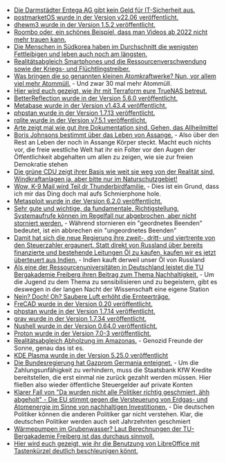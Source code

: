 * [Die Darmstädter Entega AG gibt kein Geld für IT-Sicherheit aus.](https://www.borncity.com/blog/2022/06/13/energieversorger-entega-ag-von-cyberangriff-betroffen/)
* [postmarketOS wurde in der Version v22.06 veröffentlicht.](https://postmarketos.org/blog/2022/06/12/v22.06-release/)
* [dhewm3 wurde in der Version 1.5.2 veröffentlicht.](https://github.com/dhewm/dhewm3/releases/tag/1.5.2)
* [Roombo oder, ein schönes Beispiel, dass man Videos ab 2022 nicht mehr trauen kann.](https://www.youtube.com/watch?v=71c80ab_TgQ)
* [Die Menschen in Südkorea haben im Durchschnitt die wenigsten Fettleibigen und leben auch noch am längsten.](https://www.youtube.com/watch?v=gbVaIaaFbyI)
* [Realitätsabgleich Smartphones und die Ressourcenverschwendung sowie der Kriegs- und Flüchtlingstreiber.](http://freibergeragenda21.de/aktionswoche-rund-ums-handy-und-ressourcen/)
* [Was bringen die so genannten kleinen Atomkraftwerke? Nun, vor allem viel mehr Atommüll.](https://www.sonnenseite.com/de/wissenschaft/kleine-reaktoren-verschaerfen-atommuell-problem/) - Und zwar 30 mal mehr Atommüll.
* [Hier wird euch gezeigt, wie ihr mit Terraform eure TrueNAS betreut.](https://opensource.com/article/22/6/terraform-truenas)
* [BetterReflection wurde in der Version 5.6.0 veröffentlicht.](https://github.com/Roave/BetterReflection/releases/tag/5.6.0)
* [Metabase wurde in der Version v1.43.4 veröffentlicht.](https://github.com/metabase/metabase/releases/tag/v0.43.3)
* [phpstan wurde in der Version 1.7.13 veröffentlicht.](https://github.com/phpstan/phpstan/releases/tag/1.7.13)
* [rqlite wurde in der Version v7.5.1 veröffentlicht.](https://github.com/rqlite/rqlite/releases/tag/v7.5.1)
* [Arte zeigt mal wie gut ihre Dokumentation sind. Gehen, das Allheilmittel](https://www.youtube.com/watch?v=zxWHMzyKsJA)
* [Boris Johnsons bestimmt über das Leben von Assange.](https://netzpolitik.org/2022/auslieferungsverfahren-boris-johnsons-innenministerin-hat-das-leben-von-assange-in-der-hand/) - Also über den Rest an Leben der noch in Assange Körper steckt. Macht euch nichts vor, die freie westliche Welt hat ihr ein Folter vor den Augen der Öffentlichkeit abgehalten um allen zu zeigen, wie sie zur freien Demokratie stehen
* [Die grüne CDU zeigt ihrer Basis wie weit sie weg von der Realität sind, Windkraftanlagen ja, aber bitte nur im Naturschutzgebiet!](https://www.sonnenseite.com/de/politik/habeck-plant-wind-ampel-und-laviert-beim-artenschutz/)
* [Wow, K-9 Mail wird Teil dr Thunderbirdfamilie.](https://lwn.net/Articles/897712/) - Dies ist ein Grund, dass ich mir das Ding doch mal aufs Schmierphone hole.
* [Metasploit wurde in der Version 6.2.0 veröffentlicht.](https://www.bleepingcomputer.com/news/security/metasploit-620-improves-credential-theft-smb-support-features-more/)
* [Sehr gute und wichtige, da fundamentale, Richtigstellung. Systemaufrufe können im Regelfall nur abgebrochen, aber nicht storniert werden.](https://utcc.utoronto.ca/~cks/space/blog/unix/SystemCallsNotCancellable) - Während stornieren ein "geordnetes Beenden" bedeutet, ist ein abbrechen ein "ungeordnetes Beenden"
* [Damit hat sich die neue Regierung ihre zweit-, dritt- und viertrente von den Steuerzahler ergaunert. Statt direkt von Russland über bereits finanzierte und bestehende Leitungen Öl zu kaufen, kaufen wir es jetzt überteuert aus Indien.](https://blog.fefe.de/?ts=9c599a67) - Indien kauft derweil unser Öl von Russland
* [Als eine der Ressourcenuniversitäten in Deutschland leistet die TU Bergakademie Freiberg ihren Beitrag zum Thema Nachhaltigkeit.](https://tu-freiberg.de/presse/nacht-der-wissenschaft-und-wirtschaft-zeigt-freiberger-beitrag-zu-weltweiter-nachhaltigkeit) - Um die Jugend zu dem Thema zu sensibilisieren und zu begeistern, gibt es deswegen in der langen Nacht der Wissenschaft eine eigene Station
* [Nein? Doch! Oh? Saubere Luft erhöht die Ernteerträge.](https://www.sonnenseite.com/de/wissenschaft/studie-weniger-luftverschmutzung-fuehrt-zu-hoeheren-ernteertraegen-fuehrt/)
* [FreCAD wurde in der Version 0.20 veröffentlicht.](https://www.phoronix.com/scan.php?page=news_item&px=FreeCAD-0.20-Released)
* [phpstan wurde in der Version 1.7.14 veröffentlicht.](https://github.com/phpstan/phpstan/releases/tag/1.7.14)
* [grav wurde in der Version 1.7.34 veröffentlicht.](https://github.com/getgrav/grav/releases/tag/1.7.34)
* [Nushell wurde in der Version 0.64.0 veröffentlicht.](https://github.com/nushell/nushell/releases/tag/0.64.0)
* [Proton wurde in der Version 7.0-3 veröffentlicht.](https://www.phoronix.com/scan.php?page=news_item&px=Proton-7.0-3-Released)
* [Realitätsabgleich Abholzung im Amazonas.](https://netzfrauen.org/2022/06/14/brazil-11/) - Genozid Freunde der Sonne, genau das ist es.
* [KDE Plasma wurde in der Version 5.25.0 veröffentlicht](https://lwn.net/Articles/897848/)
* [Die Bundesregierung hat Gazprom Germania enteignet.](https://blog.fefe.de/?ts=9c56667e) - Um die Zahlungsunfähigkeit zu verhindern, muss die Staatsbank KfW Kredite bereitstellen, die erst einmal nie zurück gezahlt werden müssen. Hier fließen also wieder öffentliche Steuergelder auf private Konten
* [Klarer Fall von "Da wurden nicht alle Politiker richtig geschmiert, ähh abgeholt" - Die EU stimmt gegen die Versteuerung von Erdgas- und Atomenergie im Sinne von nachhaltigen Investitionen.](https://www.sonnenseite.com/de/politik/eu-ausschuesse-lehnen-taxonomie-ab/) - Die deutschen Politiker können die anderen Politiker gar nicht verstehen. Klar, die deutschen Politiker werden auch seit Jahrzehnten geschmiert
* [Wärmepumpen im Grubenwasser? Laut Berechnungen der TU-Bergakademie Freiberg ist das durchaus sinnvoll.](https://tu-freiberg.de/presse/grubenwassernutzung-mit-waermepumpe-studie-bestaetigt-potenzial-fuer-kommunale-versorgung)
* [Hier wird euch gezeigt, wie ihr die Benutzung von LibreOffice mit Tastenkürzel deutlich beschleunigen könnt.](https://opensource.com/article/22/6/libreoffice-keyboard-shortcuts)
